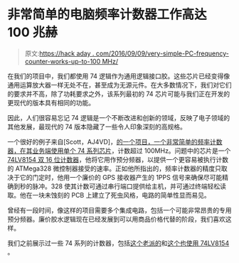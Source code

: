 # 非常简单的电脑频率计数器工作高达 100 兆赫

> 原文:[https://hack aday . com/2016/09/09/very-simple-PC-frequency-counter-works-up-to-100 MHz/](https://hackaday.com/2016/09/09/very-simple-pc-frequency-counter-works-up-to-100mhz/)

在我们的项目中，我们都使用 74 逻辑作为通用逻辑接口胶。这些芯片已经变得像通用运算放大器一样无处不在，甚至成为无源元件。在大多数情况下，我们对它们的要求并不高，除了功耗要求之外，该系列最初的 74 芯片可能与我们正在开发的更现代的版本具有相同的功能。

因此，人们很容易忘记 74 逻辑是一个不断改进和创新的领域，反映了电子领域的其他发展，最现代的 74 版本隐藏了一些令人印象深刻的高规格。

一个很好的例子来自[Scott，AJ4VD]，[的一个项目，一个非常简单的频率计数器，在其业务端使用单个 74 系列芯片](http://www.swharden.com/wp/2016-09-05-vhf-frequency-counter-with-pc-interface/)，计数超过 100MHz。问题中的芯片是一个 [74LV8154 双 16 位计数器](http://www.ti.com/product/SN74LV8154-EP)，他将它用作预分频器，以提供一个更容易被执行计数的 ATMega328 微控制器接受的速率。正如他所指出的，频率计数器的精度只取决于它的门定时，他用一个廉价的 GPS 接收器产生的 1PPS 信号来确保尽可能精确到秒的脉冲。328 使其计数可通过串行端口提供给主机，并可通过终端轻松读取。他在一块未蚀刻的 PCB 上建立了死虫风格，电路的简单性显而易见。

曾经有一段时间，像这样的项目需要多个集成电路，包括一个可能非常昂贵的专用预分频器。廉价胶水逻辑现在已经发展到可以用商品价格代替的阶段，我们喜欢这样。

我们之前展示过一些 74 系列的计数器，包括[这个老派的](http://hackaday.com/2012/11/06/7400-frequency-counter/)和[这个也使用 74LV8154](http://hackaday.com/2011/03/14/frequency-counter-for-10-worth-of-parts/) 。